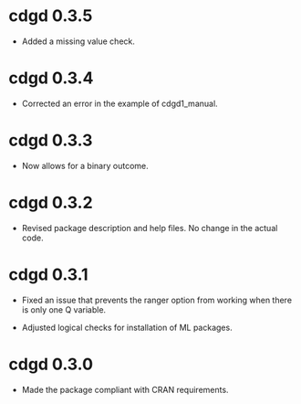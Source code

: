 
# cdgd 0.3.5

* Added a missing value check.

# cdgd 0.3.4

* Corrected an error in the example of cdgd1_manual.

# cdgd 0.3.3

* Now allows for a binary outcome.

# cdgd 0.3.2

* Revised package description and help files. No change in the actual code.  

# cdgd 0.3.1

* Fixed an issue that prevents the ranger option from working when there is only one Q variable.

* Adjusted logical checks for installation of ML packages.

# cdgd 0.3.0

* Made the package compliant with CRAN requirements. 
